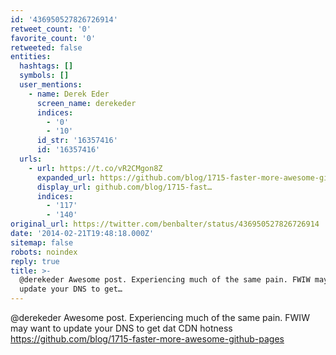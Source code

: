 ```yaml
---
id: '436950527826726914'
retweet_count: '0'
favorite_count: '0'
retweeted: false
entities:
  hashtags: []
  symbols: []
  user_mentions:
    - name: Derek Eder
      screen_name: derekeder
      indices:
        - '0'
        - '10'
      id_str: '16357416'
      id: '16357416'
  urls:
    - url: https://t.co/vR2CMgon8Z
      expanded_url: https://github.com/blog/1715-faster-more-awesome-github-pages
      display_url: github.com/blog/1715-fast…
      indices:
        - '117'
        - '140'
original_url: https://twitter.com/benbalter/status/436950527826726914
date: '2014-02-21T19:48:18.000Z'
sitemap: false
robots: noindex
reply: true
title: >-
  @derekeder Awesome post. Experiencing much of the same pain. FWIW may want to
  update your DNS to get…
---
```


@derekeder Awesome post. Experiencing much of the same pain. FWIW may want to update your DNS to get dat CDN hotness https://github.com/blog/1715-faster-more-awesome-github-pages